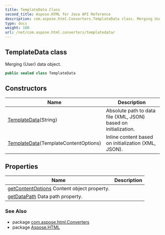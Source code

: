 ```yaml
---
title: TemplateData Class
second_title: Aspose.HTML for Java API Reference
description: com.aspose.html.Converters.TemplateData class. Merging User data object
type: docs
weight: 100
url: /net/com.aspose.html.converters/templatedata/
---
```

## TemplateData class

Merging (User) data object.

```java
public sealed class TemplateData
```

## Constructors

| Name | Description |
| --- | --- |
| [TemplateData](templatedata/#constructor_1)(String) | Absolute path to data file (XML, JSON) based on initialization. |
| [TemplateData](templatedata/#constructor)(TemplateContentOptions) | Inline content based on initialization (XML, JSON). |

## Properties

| Name | Description |
| --- | --- |
| [getContentOptions](../../com.aspose.html.converters/templatedata/contentoptions/) Content object property. |
| [getDataPath](../../com.aspose.html.converters/templatedata/datapath/) Data path property. |

### See Also

* package [com.aspose.html.Converters](../../com.aspose.html.converters/)
* package [Aspose.HTML](../../)
